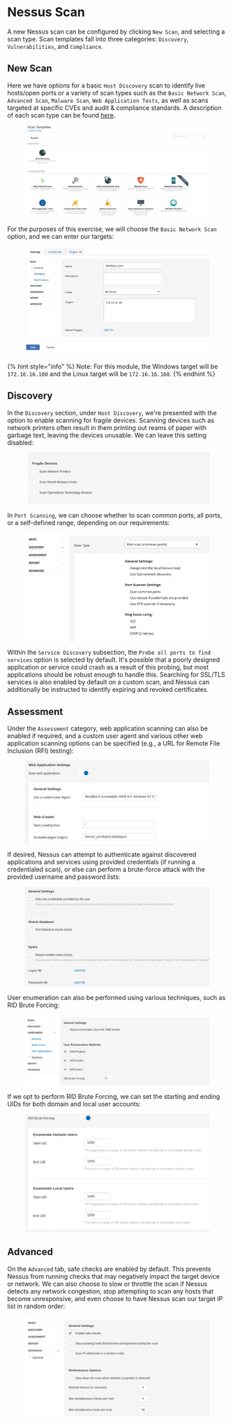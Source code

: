 # Nessus Scan

A new Nessus scan can be configured by clicking `New Scan`, and selecting a scan type. Scan templates fall into three categories: `Discovery`, `Vulnerabilities`, and `Compliance`.

## New Scan

Here we have options for a basic `Host Discovery` scan to identify live hosts/open ports or a variety of scan types such as the `Basic Network Scan`, `Advanced Scan`, `Malware Scan`, `Web Application Tests`, as well as scans targeted at specific CVEs and audit & compliance standards. A description of each scan type can be found [here](https://docs.tenable.com/nessus/Content/ScanAndPolicyTemplates.htm).

<figure><img src="../../../../.gitbook/assets/image (6) (1) (1) (1) (1).png" alt=""><figcaption></figcaption></figure>

For the purposes of this exercise, we will choose the `Basic Network Scan` option, and we can enter our targets:

<figure><img src="../../../../.gitbook/assets/image (7) (1) (1).png" alt=""><figcaption></figcaption></figure>

{% hint style="info" %}
Note: For this module, the Windows target will be `172.16.16.100` and the Linux target will be `172.16.16.160`.
{% endhint %}

## Discovery

In the `Discovery` section, under `Host Discovery`, we're presented with the option to enable scanning for fragile devices. Scanning devices such as network printers often result in them printing out reams of paper with garbage text, leaving the devices unusable. We can leave this setting disabled:

<figure><img src="../../../../.gitbook/assets/image (1) (1) (1) (1) (1) (1) (1) (1) (1) (1) (1) (1) (1) (1) (1) (1) (1) (1) (1) (1) (1) (1) (1) (1) (1) (1) (1) (1) (1) (1) (1) (1) (1) (1) (1) (1) (1) (1) (1) (1) (1) (1) (1) (1) (1) (1) (1).png" alt=""><figcaption></figcaption></figure>

In `Port Scanning`, we can choose whether to scan common ports, all ports, or a self-defined range, depending on our requirements:

<figure><img src="../../../../.gitbook/assets/image (1) (1) (1) (1) (1) (1) (1) (1) (1) (1) (1) (1) (1) (1) (1) (1) (1) (1) (1) (1) (1) (1) (1) (1) (1) (1) (1) (1) (1) (1) (1) (1) (1) (1) (1) (1) (1) (1) (1) (1) (1) (1) (1) (1) (1) (1) (1) (1).png" alt=""><figcaption></figcaption></figure>

Within the `Service Discovery` subsection, the `Probe all ports to find services` option is selected by default. It's possible that a poorly designed application or service could crash as a result of this probing, but most applications should be robust enough to handle this. Searching for SSL/TLS services is also enabled by default on a custom scan, and Nessus can additionally be instructed to identify expiring and revoked certificates.

## Assessment

Under the `Assessment` category, web application scanning can also be enabled if required, and a custom user agent and various other web application scanning options can be specified (e.g., a URL for Remote File Inclusion (RFI) testing):

<figure><img src="../../../../.gitbook/assets/image (2) (1) (1) (1) (1) (1) (1) (1) (1) (1) (1) (1) (1) (1) (1) (1) (1) (1) (1) (1) (1) (1) (1) (1) (1) (1) (1) (1) (1).png" alt=""><figcaption></figcaption></figure>

If desired, Nessus can attempt to authenticate against discovered applications and services using provided credentials (if running a credentialed scan), or else can perform a brute-force attack with the provided username and password lists:

<figure><img src="../../../../.gitbook/assets/image (3) (1) (1) (1) (1) (1) (1) (1) (1) (1) (1) (1) (1) (1).png" alt=""><figcaption></figcaption></figure>

User enumeration can also be performed using various techniques, such as RID Brute Forcing:

<figure><img src="../../../../.gitbook/assets/image (4) (1) (1) (1) (1) (1) (1) (1) (1).png" alt=""><figcaption></figcaption></figure>

If we opt to perform RID Brute Forcing, we can set the starting and ending UIDs for both domain and local user accounts:

<figure><img src="../../../../.gitbook/assets/image (5) (1) (1) (1) (1) (1).png" alt=""><figcaption></figcaption></figure>

## Advanced

On the `Advanced` tab, safe checks are enabled by default. This prevents Nessus from running checks that may negatively impact the target device or network. We can also choose to slow or throttle the scan if Nessus detects any network congestion, stop attempting to scan any hosts that become unresponsive, and even choose to have Nessus scan our target IP list in random order:

<figure><img src="../../../../.gitbook/assets/image (92).png" alt=""><figcaption></figcaption></figure>
